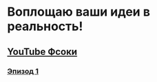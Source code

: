 # Воплощаю ваши идеи в реальность!
## [YouTube Фсоки](https://www.youtube.com/c/Фсоки)

### [Эпизод 1](https://www.youtube.com/watch?v=tjZ6caNGDmU)
